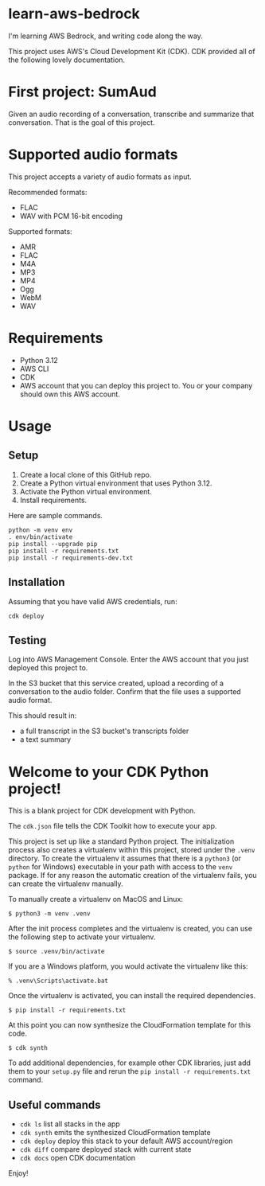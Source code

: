 # learn-aws-bedrock

I'm learning AWS Bedrock, and writing code along the way.

This project uses AWS's Cloud Development Kit (CDK).
CDK provided all of the following lovely documentation.

# First project: SumAud

Given an audio recording of a conversation,
transcribe and summarize that conversation.
That is the goal of this project.

# Supported audio formats

This project accepts a variety of audio formats as input.

Recommended formats:

- FLAC
- WAV with PCM 16-bit encoding

Supported formats:

- AMR
- FLAC
- M4A
- MP3
- MP4
- Ogg
- WebM
- WAV

# Requirements

- Python 3.12
- AWS CLI
- CDK
- AWS account that you can deploy this project to. You or your company should own this AWS account.

# Usage

## Setup

1. Create a local clone of this GitHub repo.
2. Create a Python virtual environment that uses Python 3.12.
3. Activate the Python virtual environment.
4. Install requirements.

Here are sample commands.

```
python -m venv env
. env/bin/activate
pip install --upgrade pip
pip install -r requirements.txt
pip install -r requirements-dev.txt
```

## Installation

Assuming that you have valid AWS credentials, run:

`cdk deploy`

## Testing

Log into AWS Management Console.
Enter the AWS account that you just deployed this project to.

In the S3 bucket that this service created, upload a recording of a
conversation to the audio folder.  Confirm that the file uses a
supported audio format.

This should result in:

- a full transcript in the S3 bucket's transcripts folder
- a text summary

# Welcome to your CDK Python project!

This is a blank project for CDK development with Python.

The `cdk.json` file tells the CDK Toolkit how to execute your app.

This project is set up like a standard Python project.  The initialization
process also creates a virtualenv within this project, stored under the `.venv`
directory.  To create the virtualenv it assumes that there is a `python3`
(or `python` for Windows) executable in your path with access to the `venv`
package. If for any reason the automatic creation of the virtualenv fails,
you can create the virtualenv manually.

To manually create a virtualenv on MacOS and Linux:

```
$ python3 -m venv .venv
```

After the init process completes and the virtualenv is created, you can use the following
step to activate your virtualenv.

```
$ source .venv/bin/activate
```

If you are a Windows platform, you would activate the virtualenv like this:

```
% .venv\Scripts\activate.bat
```

Once the virtualenv is activated, you can install the required dependencies.

```
$ pip install -r requirements.txt
```

At this point you can now synthesize the CloudFormation template for this code.

```
$ cdk synth
```

To add additional dependencies, for example other CDK libraries, just add
them to your `setup.py` file and rerun the `pip install -r requirements.txt`
command.

## Useful commands

 * `cdk ls`          list all stacks in the app
 * `cdk synth`       emits the synthesized CloudFormation template
 * `cdk deploy`      deploy this stack to your default AWS account/region
 * `cdk diff`        compare deployed stack with current state
 * `cdk docs`        open CDK documentation

Enjoy!
